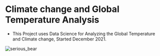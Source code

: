 # Climate change and Global Temperature Analysis
* This Project uses Data Science for Analyzing the Global Temperature and Climate change, Started December 2021.

![serious_bear](https://user-images.githubusercontent.com/77126065/146672991-8398e8d0-ddbd-4c86-b9d5-770edc90e8e9.jpg)
